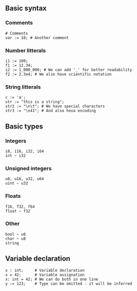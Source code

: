 ## Basic syntax
### Comments
```owl
# Comments
var := 10; # Another comment
```
### Number litterals
```owl
i1 := 100;
f1 := 12.34;
i2 := 1_000_000; # We can add '_' for better readability
f2 := 2.3e4; # We also have scientific notation
```
### String litterals
```owl
c := 'a';
str := "this is a string";
str2 := "\n\t"; # We have special characters
str3 := "\x41"; # And also hexa encoding
```
## Basic types
### Integers
```
i8, i16, i32, i64
int ~ i32
```
### Unsigned integers
```
u8, u16, u32, u64
uint ~ u32
```
### Floats
```
f16, f32, f64
float ~ f32
```
### Other
```
bool ~ u8
char ~ u8 
string
```
## Variable declaration
```
x : int;     # Variable declaration
x = 42;      # Variable assignation
x: int = 42; # We can do both in one line
y := 123;    # Type can be omitted - it will be inferred
```